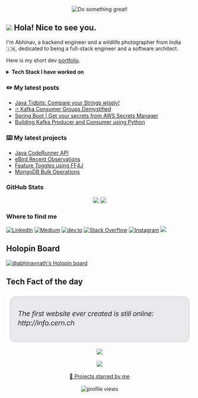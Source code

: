 <p align="center">
  <img src="../assets/do-something-great.gif" alt="Do something great!" width="550")
</p>


<h2><img src="https://emojis.slackmojis.com/emojis/images/1531849430/4246/blob-sunglasses.gif?1531849430" width="30"/> Hola! Nice to see you.</h2>

I'm Abhinav, a backend engineer and a wildlife photographer from India 🇮🇳, dedicated to being a full-stack engineer and a software architect.

Here is my short dev [portfolio](https://abhinav-nath.github.io/portfolio/).


<details>
  <summary><b>Tech Stack I have worked on</b></summary>
  <br/>
  <p align="left">
    <img src="https://img.shields.io/badge/Java-ED8B00?style=flat-square&logo=java&logoColor=white" alt="Java"/>
    <img src="https://img.shields.io/badge/c-%2300599C.svg?style=flat-square&logo=c&logoColor=white" alt="C"/>
    <img src="https://img.shields.io/badge/python-3670A0?style=flat-square&logo=python&logoColor=ffdd54" alt="Python"/>
    <img src="https://img.shields.io/badge/html5-%23E34F26.svg?style=flat-square&logo=html5&logoColor=white" alt="HTML5"/>
    <img src="https://img.shields.io/badge/javascript-%23323330.svg?style=flat-square&logo=javascript&logoColor=%23F7DF1E" alt="JavaScript"/>
    <img src="https://img.shields.io/badge/typescript-%23007ACC.svg?style=flat-square&logo=typescript&logoColor=white" alt="TypeScript"/>
    <img src="https://img.shields.io/badge/spring-%236DB33F.svg?style=flat-square&logo=spring&logoColor=white" alt="Spring"/>
    <img src="https://img.shields.io/badge/Hibernate-59666C?style=flat-square&logo=Hibernate&logoColor=white" alt="Hibernate"/>
    <img src="https://img.shields.io/badge/Apache%20Kafka-000?style=flat-square&logo=apachekafka" alt="Apache Kafka"/>
    <img src="https://img.shields.io/badge/-ElasticSearch-005571?style=flat-square&logo=elasticsearch" alt="ElasticSearch"/>
    <img src="https://img.shields.io/badge/Kibana-005571?style=flat-square&logo=Kibana&logoColor=white" alt="Kibana"/>
    <img src="https://img.shields.io/badge/Apache%20Spark-FDEE21?style=flat-square&logo=apachespark&logoColor=black" alt="Apache Spark"/>
    <img src="https://img.shields.io/badge/JWT-black?style=flat-square&logo=JSON%20web%20tokens" alt=""JWT/>
    <img src="https://img.shields.io/badge/cassandra-%231287B1.svg?style=flat-square&logo=apache-cassandra&logoColor=white" alt="Cassandra"/>
    <img src="https://img.shields.io/badge/MongoDB-%234ea94b.svg?style=flat-square&logo=mongodb&logoColor=white" alt="MongoDB"/>
    <img src="https://img.shields.io/badge/mysql-%2300f.svg?style=flat-square&logo=mysql&logoColor=white" alt="MySQL"/>
    <img src="https://img.shields.io/badge/postgres-%23316192.svg?style=flat-square&logo=postgresql&logoColor=white" alt="Postgres"/>
    <img src="https://img.shields.io/badge/redis-%23DD0031.svg?style=flat-square&logo=redis&logoColor=white" alt="Redis"/>
    <img src="https://img.shields.io/badge/Oracle-F80000?style=flat-square&logo=Oracle&logoColor=white" alt="Oracle"/>
    <img src="https://img.shields.io/badge/react-%2320232a.svg?style=flat-square&logo=react&logoColor=%2361DAFB" alt="React"/>
    <img src="https://img.shields.io/badge/angular-%23DD0031.svg?style=flat-square&logo=angular&logoColor=white" alt="Angular"/>
    <img src="https://img.shields.io/badge/css3-%231572B6.svg?style=flat-square&logo=css3&logoColor=white" alt="CSS3"/>
    <img src="https://img.shields.io/badge/docker-%230db7ed.svg?style=flat-square&logo=docker&logoColor=white" alt="Docker"/>
    <img src="https://img.shields.io/badge/kubernetes-%23326ce5.svg?style=flat-square&logo=kubernetes&logoColor=white" alt="Kubernetes"/>
    <img src="https://img.shields.io/badge/AWS-%23FF9900.svg?style=flat-square&logo=amazon-aws&logoColor=white" alt="AWS"/>
    <img src="https://img.shields.io/badge/jenkins-%232C5263.svg?style=flat-square&logo=jenkins&logoColor=white" alt="Jenkins"/>
    <img src="https://img.shields.io/badge/apache%20tomcat-%23F8DC75.svg?style=flat-square&logo=apache-tomcat&logoColor=black" alt="Apache Tomcat"/>
    <img src="https://img.shields.io/badge/Gradle-02303A.svg?style=flat-square&logo=Gradle&logoColor=white" alt="Gradle"/>
    <img src="https://img.shields.io/badge/Apache%20Maven-C71A36?style=flat-square&logo=Apache%20Maven&logoColor=white" alt="Apache Maven"/>
    <img src="https://img.shields.io/badge/NPM-%23000000.svg?style=flat-square&logo=npm&logoColor=white" alt=""/>
    <img src="https://img.shields.io/badge/bitbucket-%230047B3.svg?style=flat-square&logo=bitbucket&logoColor=white" alt=""/>
    <img src="https://img.shields.io/badge/git-%23F05033.svg?style=flat-square&logo=git&logoColor=white" alt="Git"/>
    <img src="https://img.shields.io/badge/github-%23121011.svg?style=flat-square&logo=github&logoColor=white" alt="GitHub"/>
    <img src="https://img.shields.io/badge/gitlab-%23181717.svg?style=flat-square&logo=gitlab&logoColor=white" alt="Gitlab"/>
    <img src="https://img.shields.io/badge/-PERFORCE%20HELIX-00AEEF?style=flat-square&logo=Perforce&logoColor=white" alt="Perforce Helix"/>
    <img src="https://img.shields.io/badge/subversion-%23809CC9.svg?style=flat-square&logo=subversion&logoColor=white" alt="Apache Subversion"/>
    <img src="https://img.shields.io/badge/-Swagger-%23Clojure?style=flat-square&logo=swagger&logoColor=white" alt="Swagger"/>
    <img src="https://img.shields.io/badge/shell_script-%23121011.svg?style=flat-square&logo=gnu-bash&logoColor=white" alt="Shell Script"/>
    <img src="https://img.shields.io/badge/Markdown-000000?style=flat-square&logo=markdown&logoColor=white" alt="Markdown"/>
    <img src="https://img.shields.io/badge/Postman-FF6C37?style=flat-square&logo=postman&logoColor=white" alt="Postman"/>
    <img src="https://img.shields.io/badge/jira-%230A0FFF.svg?style=flat-square&logo=jira&logoColor=white" alt="Jira"/>
    <img src="https://img.shields.io/badge/Linux-FCC624?style=flat-square&logo=linux&logoColor=black" alt="Linux"/>
    <img src="https://img.shields.io/badge/mac%20os-000000?style=flat-square&logo=macos&logoColor=F0F0F0" alt="MacOS"/>
    <img src="https://img.shields.io/badge/Windows-0078D6?style=flat-square&logo=windows&logoColor=white" alt="Windows"/>
  </p>
</details>

### ✏️ My latest posts

- [Java Tidbits: Compare your Strings wisely!](https://dev.to/abhinav_nath/java-tidbits-compare-your-strings-wisely-2g2)
- [🔥 Kafka Consumer Groups Demystified](https://medium.com/@abhinav-nath/kafka-consumer-groups-demystified-2fc873034b17)
- [Spring Boot | Get your secrets from AWS Secrets Manager](https://medium.com/@abhinav-nath/spring-boot-get-your-secrets-from-aws-secrets-manager-e339403199f9)
- [Building Kafka Producer and Consumer using Python](https://medium.com/@abhinav-nath/building-kafka-producer-and-consumer-using-python-7e1e7ad4d2d1)

### ⌨️ My latest projects

- [Java CodeRunner API](https://github.com/abhinav-nath/java-coderunner-api)
- [eBird Recent Observations](https://github.com/abhinav-nath/ebird-recent-observations)
- [Feature Toggles using FF4J](https://github.com/abhinav-nath/feature-toggles-using-ff4j)
- [MongoDB Bulk Operations](https://github.com/abhinav-nath/mongo-bulk-operations-test)

### GitHub Stats

<div align="center">
  <img src="https://github-readme-streak-stats.herokuapp.com?user=abhinav-nath&theme=tokyonight&hide_border=true&date_format=j%20M%5B%20Y%5D" width="450" />
  <img src="https://github-readme-stats.vercel.app/api/top-langs/?username=abhinav-nath&theme=tokyonight&hide_border=false&include_all_commits=true&count_private=true&layout=compact&hide_border=true" width="378" />
</div>

### Where to find me

[![LinkedIn](https://img.shields.io/badge/-Linkedin-blue?logo=linkedin&style=flat)](https://www.linkedin.com/in/abhinav-nath/)
[![Medium](https://img.shields.io/badge/Medium-12100E?style=flat&logo=medium&logoColor=white)](https://medium.com/@abhinav-nath)
[![dev.to](https://img.shields.io/badge/dev.to-0A0A0A?style=flat&logo=devdotto&logoColor=white)](https://dev.to/abhinav_nath)
[![Stack Overflow](https://img.shields.io/badge/-Stack%20Overflow-orange?logo=stack-overflow&logoColor=white&style=flat)](https://stackoverflow.com/users/10371864/abhinav) 
[![Instagram](https://img.shields.io/badge/Instagram-E4405F?style=flat&logo=instagram&logoColor=white)](https://www.instagram.com/invictuswildlife/)
<a href="https://www.chess.com/member/kakarot90">
  <img width="60" src="https://user-images.githubusercontent.com/48696735/208755728-9201a20d-32af-4014-923b-b88763825601.png" />
</a>

## Holopin Board

[![@abhinavnath's Holopin board](https://holopin.me/abhinavnath)](https://holopin.io/@abhinavnath)

## Tech Fact of the day

<p align="center">
  <img src="https://github.com/abhinav-nath/abhinav-nath/blob/master/tech-fact.svg" alt="Tech Fact of the day" />
</p>

<p align="center">
  <img src="https://capsule-render.vercel.app/api?type=waving&color=gradient&height=60&section=footer"/>
</p>

<p align="center">
  <a href="https://buymeacoffee.com/abhinav_nath"><img src="https://cdn.buymeacoffee.com/buttons/v2/default-yellow.png" width="150"/></a>
</p>

<p align="center">
  <a href="https://github.com/abhinav-nath?tab=stars">🌟 Projects starred by me</a><br/><br/>
  <img src="https://komarev.com/ghpvc/?username=abhinav-nath&color=red&style=plastic" alt="profile views" />
</p>

